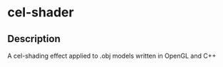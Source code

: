 # cel-shader
## Description
A cel-shading effect applied to .obj models written in OpenGL and C++


